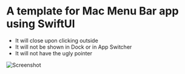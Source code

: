 # A template for Mac Menu Bar app using SwiftUI

- It will close upon clicking outside
- It will not be shown in Dock or in App Switcher
- It will not have the ugly pointer

![Screenshot](https://user-images.githubusercontent.com/9862943/170114288-163a43bb-e8cf-47ec-b1eb-111d36091f4c.png)
